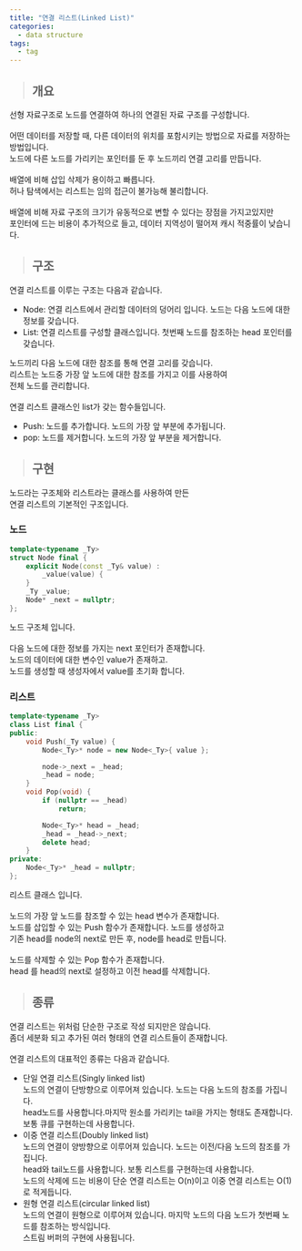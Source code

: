 ```yaml
---
title: "연결 리스트(Linked List)"
categories:
  - data structure
tags:
  - tag
---
```

> ## 개요

선형 자료구조로 노드를 연결하여 하나의 연결된 자료 구조를 구성합니다.<br>
<br>
어떤 데이터를 저장할 때, 다른 데이터의 위치를 포함시키는 방법으로 자료를 저장하는 방법입니다.<br>
노드에 다른 노드를 가리키는 포인터를 둔 후 노드끼리 연결 고리를 만듭니다.<br>
<br>
배열에 비해 삽입 삭제가 용이하고 빠릅니다.<br>
허나 탐색에서는 리스트는 임의 접근이 불가능해 불리합니다.<br>
<br>
배열에 비해 자료 구조의 크기가 유동적으로 변할 수 있다는 장점을 가지고있지만<br>
포인터에 드는 비용이 추가적으로 들고, 데이터 지역성이 떨어져 캐시 적중률이 낮습니다.
> ## 구조

연결 리스트를 이루는 구조는 다음과 같습니다.
- Node: 연결 리스트에서 관리할 데이터의 덩어리 입니다. 노드는 다음 노드에 대한 정보를 갖습니다.
- List: 연결 리스트를 구성할 클래스입니다. 첫번째 노드를 참조하는 head 포인터를 갖습니다.

노드끼리 다음 노드에 대한 참조를 통해 연결 고리를 갖습니다.<br>
리스트는 노드중 가장 앞 노드에 대한 참조를 가지고 이를 사용하여<br>
전체 노드를 관리합니다.<br>
<br>
연결 리스트 클래스인 list가 갖는 함수들입니다.
- Push: 노드를 추가합니다. 노드의 가장 앞 부분에 추가됩니다.
- pop: 노드를 제거합니다. 노드의 가장 앞 부분을 제거합니다.

> ## 구현

노드라는 구조체와 리스트라는 클래스를 사용하여 만든<br>
연결 리스트의 기본적인 구조입니다.
### 노드
```cpp
template<typename _Ty>
struct Node final {
	explicit Node(const _Ty& value) :
		_value(value) {
	}
	_Ty _value;
	Node* _next = nullptr;
};
```
노드 구조체 입니다.<br>
<br>
다음 노드에 대한 정보를 가지는 next 포인터가 존재합니다.<br>
노드의 데이터에 대한 변수인 value가 존재하고.<br>
노드를 생성할 때 생성자에서 value를 초기화 합니다.
### 리스트
```cpp
template<typename _Ty>
class List final {
public:
	void Push(_Ty value) {
		Node<_Ty>* node = new Node<_Ty>{ value };

		node->_next = _head;
		_head = node;
	}
	void Pop(void) {
		if (nullptr == _head)
			return;

		Node<_Ty>* head = _head;
		_head = _head->_next;
		delete head;
	}
private:
	Node<_Ty>* _head = nullptr;
};
```
리스트 클래스 입니다.<br>
<br>
노드의 가장 앞 노드를 참조할 수 있는 head 변수가 존재합니다.<br>
노드를 삽입할 수 있는 Push 함수가 존재합니다. 노드를 생성하고<br>
기존 head를 node의 next로 만든 후, node를 head로 만듭니다.<br>
<br>
노드를 삭제할 수 있는 Pop 함수가 존재합니다.<br>
head 를 head의 next로 설정하고 이전 head를 삭제합니다.
> ## 종류

연결 리스트는 위처럼 단순한 구조로 작성 되지만은 않습니다.<br>
좀더 세분화 되고 추가된 여러 형태의 연결 리스트들이 존재합니다.<br>
<br>
연결 리스트의 대표적인 종류는 다음과 같습니다.
- 단일 연결 리스트(Singly linked list)<br>
노드의 연결이 단방향으로 이루어져 있습니다. 노드는 다음 노드의 참조를 가집니다.<br>
head노드를 사용합니다.마지막 원소를 가리키는 tail을 가지는 형태도 존재합니다.<br>
보통 큐를 구현하는데 사용합니다.
- 이중 연결 리스트(Doubly linked list)<br>
노드의 연결이 양방향으로 이루어져 있습니다. 노드는 이전/다음 노드의 참조를 가집니다.<br>
head와 tail노드를 사용합니다. 보통 리스트를 구현하는데 사용합니다.<br>
노드의 삭제에 드는 비용이 단순 연결 리스트는 O(n)이고 이중 연결 리스트는 O(1)로 적게듭니다.
- 원형 연결 리스트(circular linked list)<br>
노드의 연결이 원형으로 이루어져 있습니다. 마지막 노드의 다음 노드가 첫번째 노드를 참조하는 방식입니다.<br>
스트림 버퍼의 구현에 사용됩니다.
